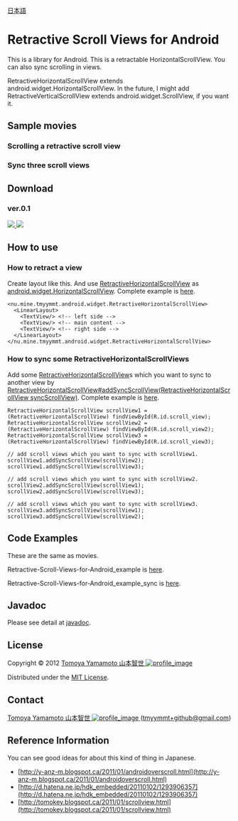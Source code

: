 [日本語](https://github.com/tmyymmt/Retractive-Scroll-Views-for-Android/blob/master/README.ja.md)

Retractive Scroll Views for Android
======================

This is a library for Android.
This is a retractable HorizontalScrollView.
You can also sync scrolling in views.

RetractiveHorizontalScrollView extends android.widget.HorizontalScrollView.
In the future, I might add RetractiveVerticalScrollView extends android.widget.ScrollView, if you want it.

Sample movies
--------

### Scrolling a retractive scroll view ###


### Sync three scroll views ###


Download
------

### ver.0.1 ###

[ ![](https://github.com/images/modules/download/zip.png) ](https://github.com/tmyymmt/Retractive-Scroll-Views-for-Android/zipball/0.1)
[ ![](https://github.com/images/modules/download/tar.png) ](https://github.com/tmyymmt/Retractive-Scroll-Views-for-Android/zipball/0.1)

How to use
------

### How to retract a view ###

Create layout like this. And use [RetractiveHorizontalScrollView][rhsv] as [android.widget.HorizontalScrollView][hsv]. Complete example is [here][ex1].

	<nu.mine.tmyymmt.android.widget.RetractiveHorizontalScrollView>
	  <LinearLayout>
	    <TextView/> <!-- left side -->
	    <TextView/> <!-- main content -->
	    <TextView/> <!-- right side -->
	  </LinearLayout>
	</nu.mine.tmyymmt.android.widget.RetractiveHorizontalScrollView>

### How to sync some RetractiveHorizontalScrollViews ###

Add some [RetractiveHorizontalScrollView][rhsv]s which you want to sync to another view by [RetractiveHorizontalScrollView#addSyncScrollView(RetractiveHorizontalScrollView syncScrollView)][rhsv]. Complete example is [here][ex2].

	RetractiveHorizontalScrollView scrollView1 = (RetractiveHorizontalScrollView) findViewById(R.id.scroll_view);
	RetractiveHorizontalScrollView scrollView2 = (RetractiveHorizontalScrollView) findViewById(R.id.scroll_view2);
	RetractiveHorizontalScrollView scrollView3 = (RetractiveHorizontalScrollView) findViewById(R.id.scroll_view3);
	
	// add scroll views which you want to sync with scrollView1.
	scrollView1.addSyncScrollView(scrollView2);
	scrollView1.addSyncScrollView(scrollView3);
	
	// add scroll views which you want to sync with scrollView2.
	scrollView2.addSyncScrollView(scrollView1);
	scrollView2.addSyncScrollView(scrollView3);
	
	// add scroll views which you want to sync with scrollView3.
	scrollView3.addSyncScrollView(scrollView1);
	scrollView3.addSyncScrollView(scrollView2);

Code Examples
--------

These are the same as movies.

Retractive-Scroll-Views-for-Android_example is [here][ex1].

Retractive-Scroll-Views-for-Android_example_sync is [here][ex2].

Javadoc
--------

Please see detail at [javadoc][rhsv].
  
License
----------
Copyright &copy; 2012 [ Tomoya Yamamoto 山本智世 ![profile_image] ][aboutme]

Distributed under the [MIT License](http://www.opensource.org/licenses/mit-license.php "MIT License").  

Contact
--------

[ Tomoya Yamamoto 山本智世 ![profile_image] ][aboutme] (tmyymmt+github@gmail.com)

Reference Information
--------

You can see good ideas for about this kind of thing in Japanese.

- [http://y-anz-m.blogspot.ca/2011/01/androidoverscroll.html](http://y-anz-m.blogspot.ca/2011/01/androidoverscroll.html)
- [http://d.hatena.ne.jp/hdk_embedded/20110102/1293906357](http://d.hatena.ne.jp/hdk_embedded/20110102/1293906357)
- [http://tomokey.blogspot.ca/2011/01/scrollview.html](http://tomokey.blogspot.ca/2011/01/scrollview.html)

[profile_image]: http://tmyymmt.mine.nu/profile/profile-sq_16.png "Profile Image"
[aboutme]: http://about.me/tmyymmt "about me"
[hsv]: http://developer.android.com/reference/android/widget/HorizontalScrollView.html
[rhsv]: http://tmyymmt.github.com/Retractive-Scroll-Views-for-Android/index.html?nu/mine/tmyymmt/android/widget/RetractiveHorizontalScrollView.html
[ex1]: https://github.com/tmyymmt/Retractive-Scroll-Views-for-Android/blob/master/Retractive-Scroll-Views-for-Android_example/
[ex2]: https://github.com/tmyymmt/Retractive-Scroll-Views-for-Android/blob/master/Retractive-Scroll-Views-for-Android_example_sync/
